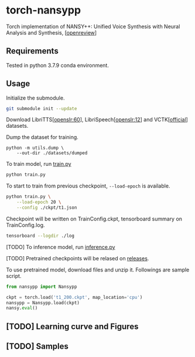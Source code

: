 # torch-nansypp

Torch implementation of NANSY++: Unified Voice Synthesis with Neural Analysis and Synthesis, [[openreview](https://openreview.net/forum?id=elDEe8LYW7-)]

## Requirements

Tested in python 3.7.9 conda environment.

## Usage

Initialize the submodule.

```bash
git submodule init --update
```

Download LibriTTS[[openslr:60](https://www.openslr.org/60/)], LibriSpeech[[openslr:12](https://www.openslr.org/12)] and VCTK[[official](https://datashare.ed.ac.uk/handle/10283/2651)] datasets.

Dump the dataset for training.

```
python -m utils.dump \
    --out-dir ./datasets/dumped
```

To train model, run [train.py](./train.py)

```bash
python train.py
```

To start to train from previous checkpoint, `--load-epoch` is available.

```bash
python train.py \
    --load-epoch 20 \
    --config ./ckpt/t1.json
```

Checkpoint will be written on TrainConfig.ckpt, tensorboard summary on TrainConfig.log.

```bash
tensorboard --logdir ./log
```

[TODO] To inference model, run [inference.py](./inference.py)


[TODO] Pretrained checkpoints will be relased on [releases](https://github.com/revsic/torch-nansypp/releases).

To use pretrained model, download files and unzip it. Followings are sample script.

```py
from nansypp import Nansypp

ckpt = torch.load('t1_200.ckpt', map_location='cpu')
nansypp = Nansypp.load(ckpt)
nansy.eval()
```

## [TODO] Learning curve and Figures

## [TODO] Samples
